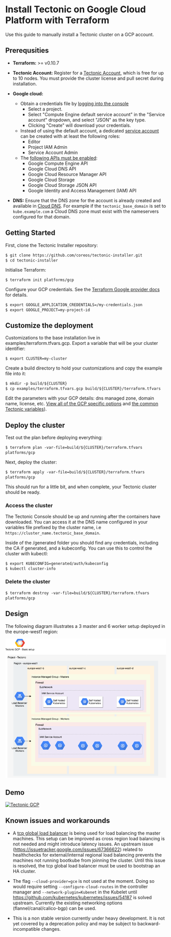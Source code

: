 # Install Tectonic on Google Cloud Platform with Terraform

Use this guide to manually install a Tectonic cluster on a GCP account.

## Prerequsities

- **Terraform:** >= v0.10.7
- **Tectonic Account:** Register for a [Tectonic Account](https://coreos.com/tectonic), which is free for up to 10 nodes. You must provide the cluster license and pull secret during installation.
- **Google cloud:** 
  - Obtain a credentials file by [logging into the console](https://console.cloud.google.com/iam-admin/serviceaccounts)
    - Select a project.
    - Select "Compute Engine default service account" in the "Service account" dropdown, and select "JSON" as the key type.
    - Clicking "Create" will download your credentials.
  - Instead of using the default account, a dedicated [service account](https://cloud.google.com/iam/docs/service-accounts) can be created with at least the following roles:
    - Editor
    - Project IAM Admin
    - Service Account Admin
  - The [following APIs must be enabled](https://console.cloud.google.com/apis/dashboard):
    - Google Compute Engine API
    - Google Cloud DNS API
    - Google Cloud Resource Manager API
    - Google Cloud Storage
    - Google Cloud Storage JSON API
    - Google Identity and Access Management (IAM) API
    
- **DNS:** Ensure that the DNS zone for the account is already created and available in [Cloud DNS](https://console.cloud.google.com/net-services/dns). For example if the `tectonic_base_domain` is set to `kube.example.com` a Cloud DNS zone must exist with the nameservers configured for that domain.

## Getting Started

First, clone the Tectonic Installer repository:

```
$ git clone https://github.com/coreos/tectonic-installer.git
$ cd tectonic-installer
```
 
Initialise Terraform:

```
$ terraform init platforms/gcp
``` 

Configure your GCP credentials. See the [Terraform Google provider docs](https://www.terraform.io/docs/providers/google/index.html) for details.

```
$ export GOOGLE_APPLICATION_CREDENTIALS=/my-credentials.json
$ export GOOGLE_PROJECT=my-project-id
```

## Customize the deployment

Customizations to the base installation live in examples/terraform.tfvars.gcp. Export a variable that will be your cluster identifier:

```
$ export CLUSTER=my-cluster
```

Create a build directory to hold your customizations and copy the example file into it:

```
$ mkdir -p build/${CLUSTER}
$ cp examples/terraform.tfvars.gcp build/${CLUSTER}/terraform.tfvars
```

Edit the parameters with your GCP details: dns managed zone, domain name, license, etc. [View all of the GCP specific options](https://github.com/coreos/tectonic-installer/tree/master/Documentation/variables/gcp.md) and [the common Tectonic variables](https://github.com/coreos/tectonic-installer/tree/master/Documentation/variables/config.md)).

## Deploy the cluster

Test out the plan before deploying everything:

```
$ terraform plan -var-file=build/${CLUSTER}/terraform.tfvars platforms/gcp
```

Next, deploy the cluster:

```
$ terraform apply -var-file=build/${CLUSTER}/terraform.tfvars platforms/gcp
```

This should run for a little bit, and when complete, your Tectonic cluster should be ready.

### Access the cluster

The Tectonic Console should be up and running after the containers have downloaded. You can access it at the DNS name configured in your variables file prefixed by the cluster name, i.e ```https://cluster_name.tectonic_base_domain```.

Inside of the /generated folder you should find any credentials, including the CA if generated, and a kubeconfig. You can use this to control the cluster with kubectl:

```
$ export KUBECONFIG=generated/auth/kubeconfig
$ kubectl cluster-info
```
### Delete the cluster

```
$ terraform destroy -var-file=build/${CLUSTER}/terraform.tfvars platforms/gcp
```

## Design
The following diagram illustrates a 3 master and 6 worker setup deployed in the europe-west1 region:

![Tectonic GCP](tectonic-gcp.png)

## Demo

[![Tectonic GCP](https://img.youtube.com/vi/jQRmR-8OIOs/0.jpg)](https://www.youtube.com/watch?v=jQRmR-8OIOs)

## Known issues and workarounds

- A [tcp global load balancer](https://cloud.google.com/compute/docs/load-balancing/tcp-ssl/tcp-proxy) is being used for load balancing the master machines.
This setup can be improved as cross region load balancing is not needed and might introduce latency issues.
An upstream issue (https://issuetracker.google.com/issues/67366622) related to healthchecks for external/internal regional load balancing prevents the machines not running bootkube from joinning the cluster.
Until this issue is resolved, the tcp global load balancer must be used to bootstrap an HA cluster.

- The flag `--cloud-provider=gce` is not used at the moment.
Doing so would require setting `--configure-cloud-routes` in the controller manager and `--network-plugin=Kubenet` in the Kubelet until https://github.com/kubernetes/kubernetes/issues/54187 is solved upstream.
Currently the existing networking options (flannel/canal/calico-bgp) can be used.

- This is a non stable version currently under heavy development. It is not yet covered by a deprecation policy and may be subject to backward-incompatible changes. 
